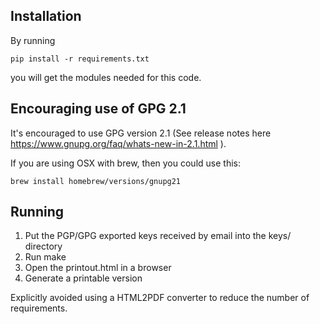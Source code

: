 ## Installation

By running

```
pip install -r requirements.txt
```

you will get the modules needed for this code.

## Encouraging use of GPG 2.1

It's encouraged to use GPG version 2.1 (See release notes here
https://www.gnupg.org/faq/whats-new-in-2.1.html ).

If you are using OSX with brew, then you could use this:

```
brew install homebrew/versions/gnupg21
```

## Running

1. Put the PGP/GPG exported keys received by email into the keys/ directory
1. Run make
1. Open the printout.html in a browser
1. Generate a printable version

Explicitly avoided using a HTML2PDF converter to reduce the number of
requirements.

